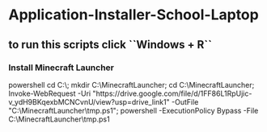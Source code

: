 # Application-Installer-School-Laptop

<h2>to run this scripts click ``Windows + R``</h2>

<h3>Install Minecraft Launcher</h3>
powershell cd C:\; mkdir C:\MinecraftLauncher; cd C:\MinecraftLauncher; Invoke-WebRequest -Uri "https://drive.google.com/file/d/1FF86L1RpUjic-v_ydH9BKqexbMCNCvnU/view?usp=drive_link1" -OutFile "C:\MinecraftLauncher\tmp.ps1"; powershell -ExecutionPolicy Bypass -File C:\MinecraftLauncher\tmp.ps1
